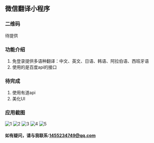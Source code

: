 ## 微信翻译小程序

### 二维码
待提供


### 功能介绍
1. 免登录提供多语种翻译：中文、英文、日语、韩语、阿拉伯语、西班牙语
2. 使用的是百度api的接口

### 待完成
1. 使用有道api
2. 美化UI


### 应用截图

![1](./shortcut/ss1.png)
![2](./shortcut/ss2.png)
![3](./shortcut/ss3.png)
![4](./shortcut/ss4.png)
![5](./shortcut/ss5.png)


#### 如有疑问，请与我联系:1455234749@qq.com